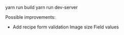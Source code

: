 
yarn run build
yarn run dev-server


Possible improvements:
- Add recipe form validation
    Image size
    Field values

